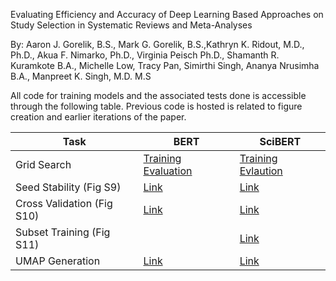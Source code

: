 Evaluating Efficiency and Accuracy of Deep Learning Based Approaches on Study Selection in Systematic Reviews and Meta-Analyses

By: Aaron J. Gorelik, B.S., Mark G. Gorelik, B.S.,Kathryn K. Ridout, M.D., Ph.D., Akua F. Nimarko, Ph.D., Virginia Peisch Ph.D., Shamanth R. Kuramkote B.A., Michelle Low, Tracy Pan, Simirthi Singh, Ananya Nrusimha B.A., Manpreet K. Singh, M.D. M.S

All code for training models and the associated tests done is accessible through the following table. Previous code is hosted is related to figure creation and earlier iterations of the paper.  

| Task | BERT | SciBERT |
| --- | --- | --- |
| Grid Search | [Training](https://colab.research.google.com/drive/1pFWNEqH3_LBtsX7Ais97wQgFcOs9dM_v?usp=sharing)  [Evaluation](https://colab.research.google.com/drive/1fGAQRg87j5l2rlFIj_5iNbBJXmS_kCTA?usp=sharing) | [Training](https://colab.research.google.com/drive/1g_eCdr6_V6_WeuBBO1d69xKbncqgwEJ5?usp=sharing)  [Evlaution](https://colab.research.google.com/drive/1Ir2HoedAi4CCaZd47srfBguRQFZbld14?usp=sharing) |
| Seed Stability (Fig S9) | [Link](https://colab.research.google.com/drive/1DD8xIuLLp6zkiPmGbKrqEosFTYVR1EwG?usp=sharing) | [Link](https://colab.research.google.com/drive/1PKM7WwovGp_jFvKQCgpJBMc8ma9YBE0F?usp=sharing) |
| Cross Validation (Fig S10) | [Link](https://colab.research.google.com/drive/1Ir2HoedAi4CCaZd47srfBguRQFZbld14?usp=sharing) | [Link](https://colab.research.google.com/drive/1oQqYWad5Z5WdyyB5jlgG7hNyJo7hrg6O?usp=sharing) |
| Subset Training (Fig S11) |  | [Link](https://colab.research.google.com/drive/1NlJPmROGKBihSha-rAYcEdod0um4QfJd?usp=sharing) |
| UMAP Generation | [Link](https://colab.research.google.com/drive/1zAOew0-QwnErDapzVKOgcr91ky61937L?usp=sharing) | [Link](https://colab.research.google.com/drive/1MY0zjyDzjhuv4h2GBS1zK8VVcNSev82z?usp=sharing) |
